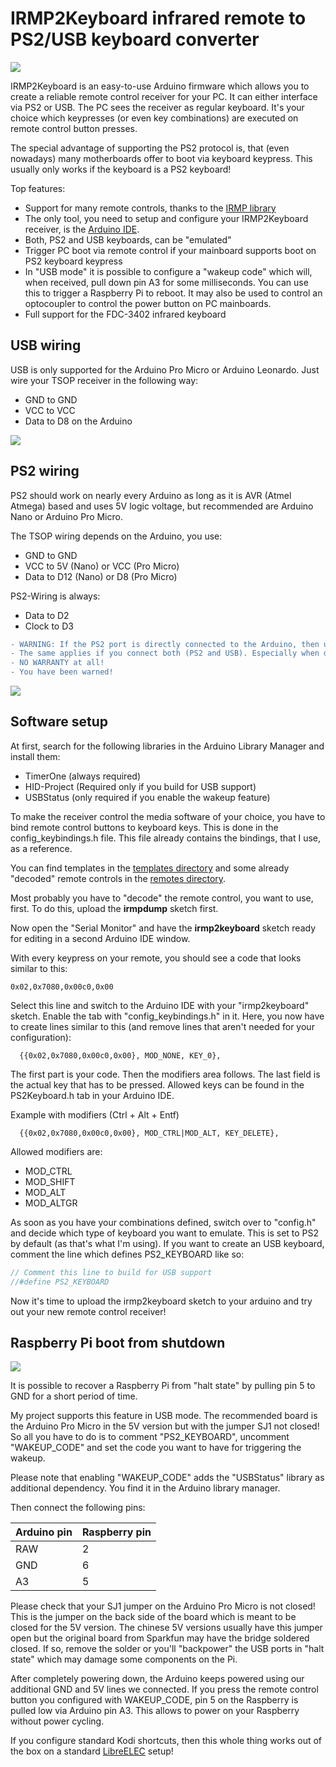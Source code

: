 IRMP2Keyboard infrared remote to PS2/USB keyboard converter
===========================================================

![](https://raw.githubusercontent.com/wiki/M-Reimer/irmp2keyboard/images/ps2-case-closed.jpg)

IRMP2Keyboard is an easy-to-use Arduino firmware which allows you to create a reliable remote control receiver for your PC. It can either interface via PS2 or USB. The PC sees the receiver as regular keyboard. It's your choice which keypresses (or even key combinations) are executed on remote control button presses.

The special advantage of supporting the PS2 protocol is, that (even nowadays) many motherboards offer to boot via keyboard keypress. This usually only works if the keyboard is a PS2 keyboard!

Top features:

- Support for many remote controls, thanks to the [IRMP library](https://www.mikrocontroller.net/articles/IRMP)
- The only tool, you need to setup and configure your IRMP2Keyboard receiver, is the [Arduino IDE](https://www.arduino.cc/en/Main/Software).
- Both, PS2 and USB keyboards, can be "emulated"
- Trigger PC boot via remote control if your mainboard supports boot on PS2 keyboard keypress
- In "USB mode" it is possible to configure a "wakeup code" which will, when received, pull down pin A3 for some milliseconds. You can use this to trigger a Raspberry Pi to reboot. It may also be used to control an optocoupler to control the power button on PC mainboards.
- Full support for the FDC-3402 infrared keyboard

USB wiring
----------

USB is only supported for the Arduino Pro Micro or Arduino Leonardo.
Just wire your TSOP receiver in the following way:

- GND to GND
- VCC to VCC
- Data to D8 on the Arduino

![](https://raw.githubusercontent.com/wiki/M-Reimer/irmp2keyboard/images/usb.jpg)

PS2 wiring
----------

PS2 should work on nearly every Arduino as long as it is AVR (Atmel Atmega) based and uses 5V logic voltage, but recommended are Arduino Nano or Arduino Pro Micro.

The TSOP wiring depends on the Arduino, you use:

- GND to GND
- VCC to 5V (Nano) or VCC (Pro Micro)
- Data to D12 (Nano) or D8 (Pro Micro)

PS2-Wiring is always:

- Data to D2
- Clock to D3

```diff
- WARNING: If the PS2 port is directly connected to the Arduino, then uploading a bad/wrong sketch may damage your mainboard!
- The same applies if you connect both (PS2 and USB). Especially when doing this between two different PCs.
- NO WARRANTY at all!
- You have been warned!
```

![](https://raw.githubusercontent.com/wiki/M-Reimer/irmp2keyboard/images/ps2-case-open.jpg)

Software setup
--------------

At first, search for the following libraries in the Arduino Library Manager and install them:

- TimerOne (always required)
- HID-Project (Required only if you build for USB support)
- USBStatus (only required if you enable the wakeup feature)

To make the receiver control the media software of your choice, you have to bind remote control buttons to keyboard keys. This is done in the config_keybindings.h file. This file already contains the bindings, that I use, as a reference.

You can find templates in the [templates directory](templates) and some already "decoded" remote controls in the [remotes directory](remotes).

Most probably you have to "decode" the remote control, you want to use, first. To do this, upload the **irmpdump** sketch first.

Now open the "Serial Monitor" and have the **irmp2keyboard** sketch ready for editing in a second Arduino IDE window.

With every keypress on your remote, you should see a code that looks similar to this:

```
0x02,0x7080,0x00c0,0x00
```

Select this line and switch to the Arduino IDE with your "irmp2keyboard" sketch. Enable the tab with "config_keybindings.h" in it. Here, you now have to create  lines similar to this (and remove lines that aren't needed for your configuration):

```
  {{0x02,0x7080,0x00c0,0x00}, MOD_NONE, KEY_0},
```

The first part is your code. Then the modifiers area follows. The last field is the actual key that has to be pressed. Allowed keys can be found in the PS2Keyboard.h tab in your Arduino IDE.

Example with modifiers (Ctrl + Alt + Entf)

```
  {{0x02,0x7080,0x00c0,0x00}, MOD_CTRL|MOD_ALT, KEY_DELETE},
```

Allowed modifiers are:

- MOD_CTRL
- MOD_SHIFT
- MOD_ALT
- MOD_ALTGR

As soon as you have your combinations defined, switch over to "config.h" and decide which type of keyboard you want to emulate. This is set to PS2 by default (as that's what I'm using). If you want to create an USB keyboard, comment the line which defines PS2_KEYBOARD like so:

```c
// Comment this line to build for USB support
//#define PS2_KEYBOARD
```

Now it's time to upload the irmp2keyboard sketch to your arduino and try out your new remote control receiver!

Raspberry Pi boot from shutdown
-------------------------------

![](https://raw.githubusercontent.com/wiki/M-Reimer/irmp2keyboard/images/raspberry.jpg)

It is possible to recover a Raspberry Pi from "halt state" by pulling pin 5 to GND for a short period of time.

My project supports this feature in USB mode. The recommended board is the Arduino Pro Micro in the 5V version but with the jumper SJ1 not closed! So all you have to do is to comment "PS2_KEYBOARD", uncomment "WAKEUP_CODE" and set the code you want to have for triggering the wakeup.

Please note that enabling "WAKEUP_CODE" adds the "USBStatus" library as additional dependency. You find it in the Arduino library manager.

Then connect the following pins:

| Arduino pin | Raspberry pin |
|-------------|---------------|
| RAW         | 2             |
| GND         | 6             |
| A3          | 5             |

Please check that your SJ1 jumper on the Arduino Pro Micro is not closed! This is the jumper on the back side of the board which is meant to be closed for the 5V version. The chinese 5V versions usually have this jumper open but the original board from Sparkfun may have the bridge soldered closed. If so, remove the solder or you'll "backpower" the USB ports in "halt state" which may damage some components on the Pi.

After completely powering down, the Arduino keeps powered using our additional GND and 5V lines we connected. If you press the remote control button you configured with WAKEUP_CODE, pin 5 on the Raspberry is pulled low via Arduino pin A3. This allows to power on your Raspberry without power cycling.

If you configure standard Kodi shortcuts, then this whole thing works out of the box on a standard [LibreELEC](https://libreelec.tv/) setup!
